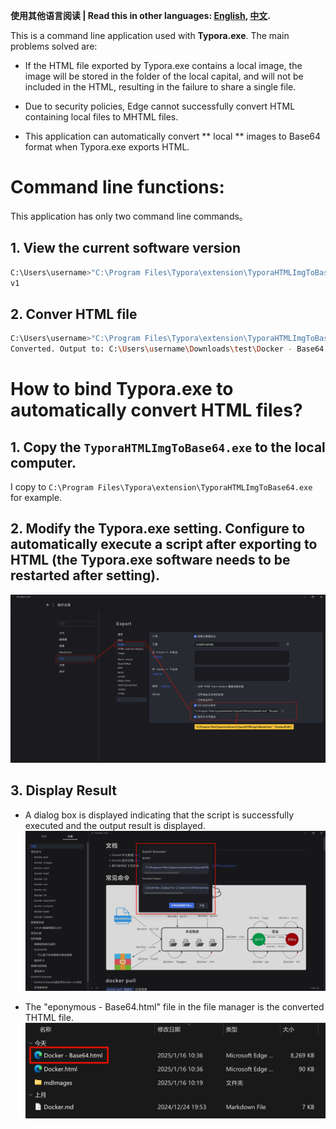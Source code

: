 **使用其他语言阅读 | Read this in other languages: [English](README_en.md), [中文](README.md).**



This is a command line application used with **Typora.exe**. The main problems solved are:

- If the HTML file exported by Typora.exe contains a local image, the image will be stored in the folder of the local capital, and will not be included in the HTML, resulting in the failure to share a single file.

- Due to security policies, Edge cannot successfully convert HTML containing local files to MHTML files.

- This application can automatically convert ** local ** images to Base64 format when Typora.exe exports HTML.

# Command line functions:

This application has only two command line commands。

## 1. View the current software version

```bash
C:\Users\username>"C:\Program Files\Typora\extension\TyporaHTMLImgToBase64.exe" -v
v1
```

## 2. Conver HTML file

```bash
C:\Users\username>"C:\Program Files\Typora\extension\TyporaHTMLImgToBase64.exe" "C:\Users\nicef\Downloads\test\Docker.html"
Converted. Output to: C:\Users\username\Downloads\test\Docker - Base64.html
```



# How to bind Typora.exe to automatically convert HTML files?

## 1. Copy the `TyporaHTMLImgToBase64.exe` to the local computer.

I copy to `C:\Program Files\Typora\extension\TyporaHTMLImgToBase64.exe` for example.

## 2. Modify the Typora.exe setting. Configure to automatically execute a script after exporting to HTML (the Typora.exe software needs to be restarted after setting).

![88c95d36-9f1b-46a0-9f47-805e05af681c](./mdimages/88c95d36-9f1b-46a0-9f47-805e05af681c.png)

## 3. Display Result

- A dialog box is displayed indicating that the script is successfully executed and the output result is displayed.
  ![13ab9266-f60d-4db6-aa32-95b53733a0ca](./mdimages/13ab9266-f60d-4db6-aa32-95b53733a0ca.png)

- The "eponymous - Base64.html" file in the file manager is the converted THTML file.
  ![eb7ef0cd-ef95-4e98-bffa-496d9e4072f5](./mdimages/eb7ef0cd-ef95-4e98-bffa-496d9e4072f5.png)
